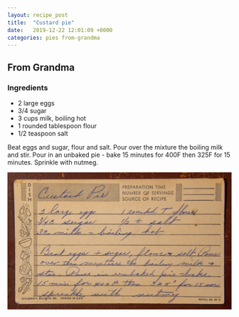 ```yaml
---
layout: recipe_post
title:  "Custard pie"
date:   2019-12-22 12:01:09 +0000
categories: pies from-grandma
---
```


## From Grandma
### Ingredients
* 2 large eggs
* 3/4 sugar
* 3 cups milk, boiling hot
* 1 rounded tablespoon flour
* 1/2 teaspoon salt


Beat eggs and sugar, flour and salt. Pour over the mixture the boiling milk and stir. Pour in an unbaked pie - bake 15 minutes for 400F then 325F for 15 minutes. Sprinkle with nutmeg. 


![](/assets/pies/custard-pie.jpg)